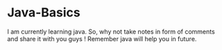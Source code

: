 # Java-Basics
I am currently learning java. So, why not take notes in form of comments and share it with you guys !
Remember java will help you in future.
